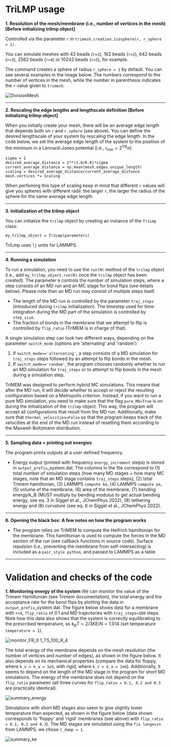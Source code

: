 # TriLMP usage

**1. Resolution of the mesh/membrane (i.e., number of vertices in the mesh) [Before initializing trilmp object]** 

Controlled via the parameter ```r``` in ```trimesh.creation.icosphere(r, r_sphere = 1)```. 

You can simulate meshes with 42 beads (```r=1```), 162 beads (```r=2```), 642 beads (```r=3```), 2562 beads (```r=4```) or 10242 beads (```r=5```), for example. 

The command creates a sphere of radius ```r_sphere = 1``` by default. You can see several examples in the image below. The numbers correspond to the number of vertices in the mesh, while the number in parenthesis indicates the ```r``` value given to ```trimesh```.

![DivisionMesh](https://github.com/Saric-Group/trimem_sbeady/assets/58335020/c1f703f4-7071-4ad4-99f1-f2dc76404661)

***

**2. Rescaling the edge lengths and lengthscale definition [Before initializing trilmp object]** 

When you initially create your mesh, there will be an average edge length that depends both on ```r``` and ```r_sphere``` (see above). You can define the desired lengthscale of your system by rescaling the edge length. In the code below, we set the average edge length of the system to the position of the minimum in a Lennard-Jones potential (i.e., $r_{\min} = 2^{1/6}\sigma$).

```
sigma = 1
desired_average_distance = 2**(1.0/6.0)*sigma
current_average_distance = np.mean(mesh.edges_unique_length)
scaling = desired_average_distance/current_average_distance
mesh.vertices *= scaling
```

When perfoming this type of scaling keep in mind that different ```r``` values will give you spheres with different radii: the larger ```r```, the larger the radius of the sphere for the same average edge length.

***

**3. Initialization of the trilmp object**

You can initialize the ```trilmp``` object by creating an instance of the ```TriLmp``` class:

```
my_trilmp_object = TriLmp(parameters)
```

TriLmp uses ```lj``` units for LAMMPS.

***

**4. Running a simulation**

To run a simulation, you need to use the ```run(N)``` method of the ```trilmp``` object (i.e., add ```my_trilmp_object.run(N)``` once the ```trilmp``` object has been created). The parameter ```N``` controls the number of simulation steps, where a step consists of an MD run and an MC stage for bond flips (see details below). Please note than an MD run may consist of multiple steps itself.

- The length of the MD run is controlled by the parameter ```traj_steps``` (introduced during ```trilmp``` initialization). The timestep used for time-integration during the MD part of the simulation is controlled by ```step_size```.
- The fraction of bonds in the membrane that we attempt to flip is controlled by ```flip_ratio``` (TriMEM is in charge of that).

A single simulation step can look two different ways, depending on the parameter ```switch_mode``` (options are 'alternating' and 'random')

1. If ```switch_mode=='alternating'```, a step consists of a MD simulation for ```traj_steps``` steps followed by an attempt to flip bonds in the mesh.
2. If ```switch_mode=='random'```, the program chooses randomly whether to run an MD simulation for ```traj_steps``` or to attempt to flip bonds in the mesh during a simulation step.

TriMEM was designed to perform hybrid MC simulations. This means that after the MD run, it will decide whether to accept or reject the resulting configuration based on a Metropolis criterion. Instead, if you want to run a pure MD simulation, you need to make sure that the flag ```pure_MD=True``` is on during the initialization of the ```trilmp``` object. This way, the program will accept all configurations that result from the MD run. Additionally, make sure that ```thermal_velocities=False``` so that the program keeps track of the velocities at the end of the MD run instead of resetting them according to the Maxwell-Boltzmann distribution.

***

**5. Sampling data + printing out energies**

The program prints outputs at a user defined frequency.

- Energy output (printed with frequency ```energy_increment``` steps) is stored in ```output_prefix```_system.dat. The columns in the file correspond to (1) total number of simulation steps (how many MD stages + how many MC stages; note that an MD stage contains ```traj_steps``` steps), (2) total Trimem hamiltonian, (3) LAMMPS ```compute ke```, (4) LAMMPS ```compute pe```, (5) volume of the membrane, (6) area of the membrane, (7) bending energy/k_B (MUST multiply by bending modulus to get actual bending energy, see eq. 3 in Siggel et al., JChemPhys 2022), (8) tethering energy and (8) curvature (see eq. 6 in Siggel et al., JChemPhys 2022).

***

**6. Opening the black box: A few notes on how the program works**

- The program relies on TriMEM to compute the Helfrich hamiltonian for the membrane. This hamiltonian is used to compute the forces in the MD section of the run (see callback functions in source code). Surface repulsion (i.e., preventing the membrane from self-intersecting) is included as a ```pair_style python```, and passed to LAMMPS as a table.  


***

# Validation and checks of the code

**1. Monitoring energy of the system**
We can monitor the value of the Trimem Hamiltonian (see Trimem documentation), the total energy and the acceptance rate for the bond flips by plotting the data in ```output_prefix```_system.dat.  The figure below shows data for a membrane with ```r=4```, ```flip_ratio``` of 0.1 and MD trajectories with ```traj_steps=100``` steps. Note how this data also shows that the system is correctly equilibrating to the prescribed temperature, as $k_B T = 2/3 KE/N = 1.014$ (set temperature ```temperature = 1```).

![monitor_FR_0 1_TS_100_R_4](https://github.com/Saric-Group/trimem_sbeady/assets/58335020/1f697af6-99b4-4c53-98e0-46b6389e154c)

The total energy of the membrane depends on the mesh resolution (the number of vertices and number of edges), as shown in the figure below. It also depends on its mechanical properties (compare the data for floppy, where ```k_v = k_a = 1e5```, with rigid, where ```k_v = k_a = 1e6```). Additionally, it seems to depend on the length of the MD stage in the program for short MD simulations. The energy of the membrane does not depend on the ```flip_ratio``` parameter (all three curves for ```flip_ratio = 0.1, 0.2 and 0.3``` are practically identical).

![summary_energy](https://github.com/Saric-Group/trimem_sbeady/assets/58335020/fa98417f-2931-4cb3-b478-99d5a8924f90)


Simulations with short MD stages also seem to give slightly lower temperature than expected, as shown in the figure below (data shown corresponds to 'floppy' and 'rigid' membranes (see above) with ```flip_ratio = 0.1, 0.2 and 0.3```). The MD stages are simulated using the ```fix langevin``` from LAMMPS; we chose ```t_damp = 1```.

![summary_ke](https://github.com/Saric-Group/trimem_sbeady/assets/58335020/06bc54e5-e4ea-4aa1-a275-07a5e8212875)


